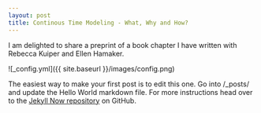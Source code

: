 ```yaml
---
layout: post
title: Continous Time Modeling - What, Why and How?
---
```


I am delighted to share a preprint of a book chapter I have written with Rebecca Kuiper and Ellen Hamaker. 

![_config.yml]({{ site.baseurl }}/images/config.png)

The easiest way to make your first post is to edit this one. Go into /_posts/ and update the Hello World markdown file. For more instructions head over to the [Jekyll Now repository](https://github.com/barryclark/jekyll-now) on GitHub.
